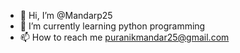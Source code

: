 - 👋 Hi, I’m @Mandarp25
- 🌱 I’m currently learning python programming
- 📫 How to reach me puranikmandar25@gmail.com

<!---
Mandarp25/Mandarp25 is a ✨ special ✨ repository because its `README.md` (this file) appears on your GitHub profile.
You can click the Preview link to take a look at your changes.
--->
